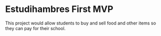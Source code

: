 # Estudihambres First MVP
This project would allow students to buy and sell food and other items so they can pay for their school.
